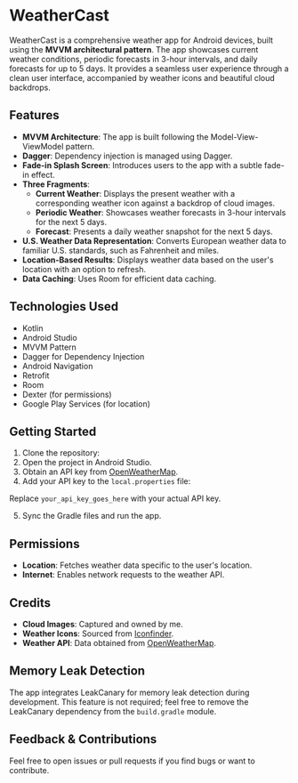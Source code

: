 # WeatherCast

WeatherCast is a comprehensive weather app for Android devices, built using the **MVVM architectural pattern**. The app showcases current weather conditions, periodic forecasts in 3-hour intervals, and daily forecasts for up to 5 days. It provides a seamless user experience through a clean user interface, accompanied by weather icons and beautiful cloud backdrops.





## Features

- **MVVM Architecture**: The app is built following the Model-View-ViewModel pattern.
- **Dagger**: Dependency injection is managed using Dagger.
- **Fade-in Splash Screen**: Introduces users to the app with a subtle fade-in effect.
- **Three Fragments**:
   - **Current Weather**: Displays the present weather with a corresponding weather icon against a backdrop of cloud images.
   - **Periodic Weather**: Showcases weather forecasts in 3-hour intervals for the next 5 days.
   - **Forecast**: Presents a daily weather snapshot for the next 5 days.
- **U.S. Weather Data Representation**: Converts European weather data to familiar U.S. standards, such as Fahrenheit and miles.
- **Location-Based Results**: Displays weather data based on the user's location with an option to refresh.
- **Data Caching**: Uses Room for efficient data caching.

## Technologies Used

- Kotlin
- Android Studio
- MVVM Pattern
- Dagger for Dependency Injection
- Android Navigation
- Retrofit
- Room
- Dexter (for permissions)
- Google Play Services (for location)

## Getting Started

1. Clone the repository: 
2. Open the project in Android Studio.
3. Obtain an API key from [OpenWeatherMap](https://openweathermap.org/).
4. Add your API key to the `local.properties` file:

Replace `your_api_key_goes_here` with your actual API key.

5. Sync the Gradle files and run the app.

## Permissions

- **Location**: Fetches weather data specific to the user's location.
- **Internet**: Enables network requests to the weather API.

## Credits

- **Cloud Images**: Captured and owned by me.
- **Weather Icons**: Sourced from [Iconfinder](https://www.iconfinder.com/search/icons?price=free&category=weather&q=weather).
- **Weather API**: Data obtained from [OpenWeatherMap](https://openweathermap.org/).

## Memory Leak Detection

The app integrates LeakCanary for memory leak detection during development. This feature is not required; feel free to remove the LeakCanary dependency from the `build.gradle` module.

## Feedback & Contributions

Feel free to open issues or pull requests if you find bugs or want to contribute.




